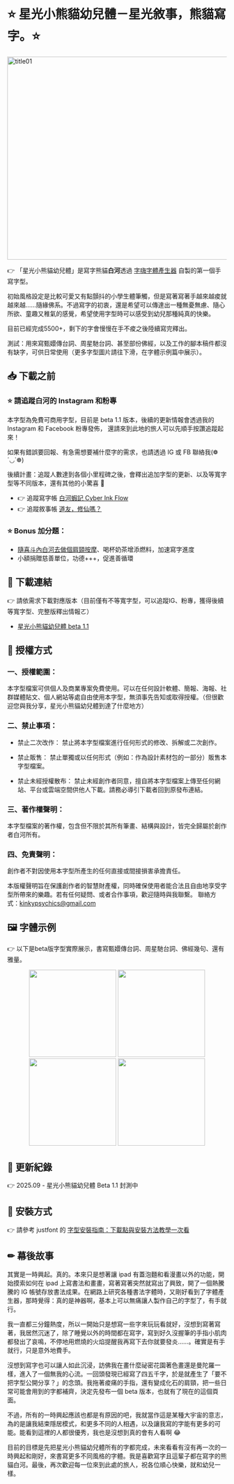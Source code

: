 # ⭐️ 星光小熊貓幼兒體－星光敘事，熊貓寫字。⭐️

<img width="534" height="465" alt="title01" src="https://github.com/user-attachments/assets/d2842ff4-9d22-4255-a385-402849be1c8a" />


👉 「星光小熊貓幼兒體」是寫字熊貓**白河**透過 [字嗨字體產生器](https://buttaiwan.github.io/writemyfont/) 自製的第一個手寫字型。

初始風格設定是比較可愛又有點顫抖的小學生體筆觸，但是寫著寫著手越來越痠就越來越……隨緣佛系。不過寫字的初衷，還是希望可以傳達出一種無憂無慮、隨心所欲、童趣又稚氣的感覺，希望使用字型時可以感受到幼兒那種純真的快樂。

目前已經完成5500+，剩下的字會慢慢在手不痠之後陸續寫完釋出。

測試：用來寫甄嬛傳台詞、周星馳台詞、甚至部份佛經，以及工作的腳本稿件都沒有缺字，可供日常使用（更多字型圖片請往下滑，在字體示例篇中展示）。

## 📥 下載之前

### ⭐️ 請追蹤白河的 Instagram 和粉專
本字型為免費可商用字型，目前是 beta 1.1 版本，後續的更新情報會透過我的 Instagram 和 Facebook 粉專發佈，
還請來到此地的旅人可以先順手按讚追蹤起來！

如果有錯誤要回報、有急需想要補什麼字的需求，也請透過 IG 或 FB 聯絡我(❁´◡`❁)

後續計畫：追蹤人數達到各個小里程碑之後，會釋出追加字型的更新、以及等寬字型等不同版本，還有其他的小驚喜 💫

- 👉 追蹤寫字帳 <a href="https://www.instagram.com/cyberinkflow/" target="_blank">白河蝦記 Cyber Ink Flow</a>
- 👉 追蹤敘事帳 <a href="https://www.facebook.com/KinkyPsychics/" target="_blank">道友，修仙嗎？</a>

  
### ⭐️ Bonus 加分題：
- [隨喜斗內白河去做個肩頸按摩](https://cyberinkflow.bobaboba.me)、喝杯奶茶增添燃料，加速寫字進度
- 小額捐贈慈善單位，功德+++，促進善循環


## 🔗 下載連結

👉 請依需求下載對應版本（目前僅有不等寬字型，可以追蹤IG、粉專，獲得後續等寬字型、完整版釋出情報ㄛ）

- [星光小熊貓幼兒體 beta 1.1](https://github.com/cyberinkflow/StarPandaKidsFonts/raw/5483556d88c175cc8f26a077abcb0d8d37a7c106/StarPandaKidsBeta1.1.otf)


## 📜 授權方式

### 一、授權範圍：

本字型檔案可供個人及商業專案免費使用。可以在任何設計軟體、簡報、海報、社群媒體貼文、個人網站等處自由使用本字型，無須事先告知或取得授權。（但很歡迎您與我分享，星光小熊貓幼兒體到達了什麼地方）

### 二、禁止事項：

- 禁止二次改作： 禁止將本字型檔案進行任何形式的修改、拆解或二次創作。

- 禁止販售： 禁止單獨或以任何形式（例如：作為設計素材包的一部分）販售本字型檔案。

- 禁止未經授權散布： 禁止未經創作者同意，擅自將本字型檔案上傳至任何網站、平台或雲端空間供他人下載。請務必導引下載者回到原發布連結。

### 三、著作權聲明：

本字型檔案的著作權，包含但不限於其所有筆畫、結構與設計，皆完全歸屬於創作者白河所有。

### 四、免責聲明：

創作者不對因使用本字型所產生的任何直接或間接損害承擔責任。

本版權聲明旨在保護創作者的智慧財產權，同時確保使用者能合法且自由地享受字型所帶來的樂趣。若有任何疑問、或者合作事項，歡迎隨時與我聯繫。
聯絡方式：kinkypsychics@gmail.com



## 🖼️ 字體示例

👉 以下是beta版字型實際展示，書寫甄嬛傳台詞、周星馳台詞、佛經幾句、還有雅量。


<div align=center>
  <img src="https://github.com/user-attachments/assets/f6197c43-f500-446a-b88a-0325a4797cec" width="200" />
  <img src="https://github.com/user-attachments/assets/de47ea05-7da0-4e27-b922-697c42cfdb8e" width="200" /> 
  <img src="https://github.com/user-attachments/assets/5d55c5be-a43d-4679-aab1-c916ca896ec8" width="200" />
  <img src="https://github.com/user-attachments/assets/92fca6f2-f27c-4279-af75-6584a3fef0d5" width="200" />
</div>


## 📝 更新紀錄

👉 2025.09 - 星光小熊貓幼兒體 Beta 1.1 封測中


## 🔨 安裝方式

👉 請參考 justfont 的 [字型安裝指南：下載點與安裝方法教學一次看](https://blog.justfont.com/2024/07/jf-font-installation-guide/)


## ✏ 幕後故事

其實是一時興起。真的。本來只是想著讓 ipad 有蓋泡麵和看漫畫以外的功能，開始摸索如何在 ipad 上寫書法和畫畫，寫著寫著突然就寫出了興致，開了一個熱騰騰的 IG 帳號存放書法成果。在網路上研究各種書法字體時，又剛好看到了字體產生器，那時覺得：真的是神器啊，基本上可以無痛讓人製作自己的字型了，有手就行。

我一直都三分鐘熱度，所以一開始只是想寫一些字來玩玩看就好，沒想到寫著寫著，我居然沉迷了，除了睡覺以外的時間都在寫字，寫到好久沒握筆的手指小肌肉都發出了哀鳴，不停地用燃燒的火焰提醒我再寫下去你就要發炎……。確實是有手就行，只是意外地費手。

沒想到寫字也可以讓人如此沉浸，訪佛我在畫什麼祕密花園著色畫還是曼陀羅一樣，進入了一個無我的心流。一回頭發現已經寫了四五千字，於是就產生了「要不把字型公開分享？」的念頭。我拖著痠痛的手指，還有變成化石的肩頸，把一些日常可能會用到的字都補齊，決定先發布一個 beta 版本，也就有了現在的這個頁面。

不過，所有的一時興起應該也都是有原因的吧，我就當作這是某種大宇宙的意志，為的是讓我結束隱居模式，和更多不同的人相遇，以及讓我寫的字能有更多的可能。能看到這裡的人都很優秀，我也是沒想到真的會有人看啊 😂

目前的目標是先把星光小熊貓幼兒體所有的字都完成，未來看看有沒有再一次的一時興起和剛好，來書寫更多不同風格的字體。我是喜歡寫字且這輩子都在寫字的熊貓白河。最後，再次歡迎每一位來到此處的旅人，祝各位順心快樂，就和幼兒一樣。






